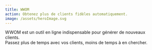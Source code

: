 ```yaml
---
title: WWOM
action: Obtenez plus de clients fidèles automatiquement.
image: /assets/heroImage.svg
---
```

WWOM est un outil en ligne indispensable pour générer de nouveaux clients.\
Passez plus de temps avec vos clients, moins de temps à en chercher.